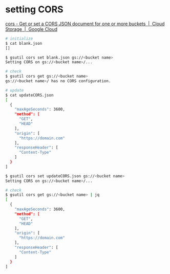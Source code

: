 
# setting CORS

[cors - Get or set a CORS JSON document for one or more buckets  |  Cloud Storage  |  Google Cloud](https://cloud.google.com/storage/docs/gsutil/commands/cors)

```bash
# initialize
$ cat blank.json
[]

$ gsutil cors set blank.json gs://<bucket name>
Setting CORS on gs://<bucket name>/...

# check
$ gsutil cors get gs://<bucket name>
gs://<bucket name>/ has no CORS configuration.

# update
$ cat updateCORS.json
[
  {
    "maxAgeSeconds": 3600,
    "method": [
      "GET",
      "HEAD"
    ],
    "origin": [
      "https://domain.com"
    ],
    "responseHeader": [
      "Content-Type"
    ]
  }
]

$ gsutil cors set updateCORS.json gs://<bucket name>
Setting CORS on gs://<bucket name>/...

# check
$ gsutil cors get gs://<bucket name> | jq
[
  {
    "maxAgeSeconds": 3600,
    "method": [
      "GET",
      "HEAD"
    ],
    "origin": [
      "https://domain.com"
    ],
    "responseHeader": [
      "Content-Type"
    ]
  }
]
```
